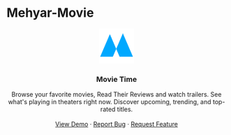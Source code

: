 # Mehyar-Movie

<p align="center">
  <a href="#">
    <img src="./brand/brand.png" alt="Logo" width="80" height="80">
  </a>

  <h3 align="center">Movie Time</h3>

  <p align="center">
    Browse your favorite movies, Read Their Reviews and watch trailers. See what's playing in theaters right now. Discover upcoming, trending, and top-rated titles.
    <br />
    <br />
    <a href="#">View Demo</a>
    ·
    <a href="https://github.com/MehyarBelal/Mehyar-Movie/issues">Report Bug</a>
    ·
    <a href="#">Request Feature</a>
  </p>
</p>
